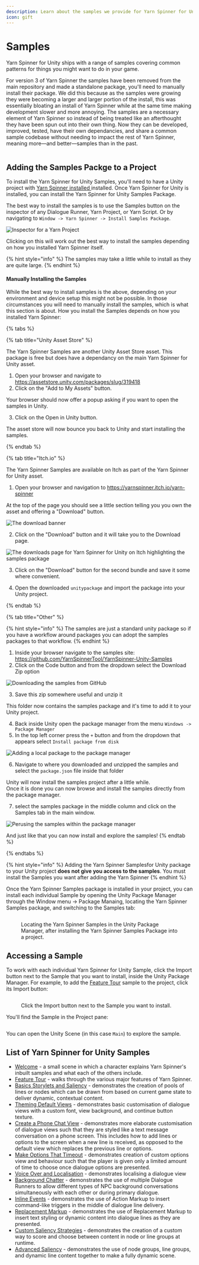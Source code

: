 ```yaml
---
description: Learn about the samples we provide for Yarn Spinner for Unity.
icon: gift
---
```


# Samples

Yarn Spinner for Unity ships with a range of samples covering common patterns for things you might want to do in your game.

For version 3 of Yarn Spinner the samples have been removed from the main repository and made a standalone package, you'll need to manually install their package.
We did this because as the samples were growing they were becoming a larger and larger portion of the install, this was essentially bloating an install of Yarn Spinner while at the same time making development slower and more annoying.
The samples are a necessary element of Yarn Spinner so instead of being treated like an afterthought they have been spun out into their own thing.
Now they can be developed, improved, tested, have their own dependancies, and share a common sample codebase without needing to impact the rest of Yarn Spinner, meaning more—and better—samples than in the past.

<figure><img src="../../.gitbook/assets/welcome.png" alt=""><figcaption></figcaption></figure>

## Adding the Samples Packge to a Project

To install the Yarn Spinner for Unity Samples, you'll need to have a Unity project with [Yarn Spinner installed ](../installation-and-setup/)installed. Once Yarn Spinner for Unity is installed, you can install the Yarn Spinner for Unity Samples Package.

The best way to install the samples is to use the Samples button on the inspector of any Dialogue Runner, Yarn Project, or Yarn Script.
Or by navigating to `Window -> Yarn Spinner -> Install Samples Package`.

![Inspector for a Yarn Project](../../.gitbook/assets/ism-01.png)

Clicking on this will work out the best way to install the samples depending on how you installed Yarn Spinner itself.

{% hint style="info" %}
The samples may take a little while to install as they are quite large.
{% endhint %}

#### Manually Installing the Samples

While the best way to install samples is the above, depending on your environment and device setup this might not be possible.
In those circumstances you will need to manually install the samples, which is what this section is about.
How you install the Samples depends on how you installed Yarn Spinner:

{% tabs %}

{% tab title="Unity Asset Store" %}

The Yarn Spinner Samples are another Unity Asset Store asset.
This package is free but does have a dependancy on the main Yarn Spinner for Unity asset.

1. Open your browser and navigate to https://assetstore.unity.com/packages/slug/319418
2. Click on the "Add to My Assets" button.

Your browser should now offer a popup asking if you want to open the samples in Unity.

3. Click on the Open in Unity button.

The asset store will now bounce you back to Unity and start installing the samples.

{% endtab %}

{% tab title="Itch.io" %}

The Yarn Spinner Samples are available on Itch as part of the Yarn Spinner for Unity asset.

1. Open your browser and navigation to https://yarnspinner.itch.io/yarn-spinner

At the top of the page you should see a little section telling you you own the asset and offering a "Download" button.

![The download banner](../../.gitbook/assets/ism-05.png)

2. Click on the "Download" button and it will take you to the Download page.

![The downloads page for Yarn Spinner for Unity on Itch highlighting the samples package](../../.gitbook/assets/ism-06.png)

3. Click on the "Download" button for the second bundle and save it some where convenient.

4. Open the downloaded `unitypackage` and import the package into your Unity project.

{% endtab %}

{% tab title="Other" %}

{% hint style="info" %}
The samples are just a standard unity package so if you have a workflow around packages you can adopt the samples packages to that workflow.
{% endhint %}

1. Inside your browser navigate to the samples site: https://github.com/YarnSpinnerTool/YarnSpinner-Unity-Samples
2. Click on the Code button and from the dropdown select the Download Zip option

![Downloading the samples from GitHub](../../.gitbook/assets/ism-02.png)

3. Save this zip somewhere useful and unzip it

This folder now contains the samples package and it's time to add it to your Unity project.

4. Back inside Unity open the package manager from the menu `Windows -> Package Manager`
5. In the top left corner press the `+` button and from the dropdown that appears select `Install package from disk`

![Adding a local package to the package manager](../../.gitbook/assets/ism-03.png)

6. Navigate to where you downloaded and unzipped the samples and select the `package.json` file inside that folder

Unity will now install the samples project after a little while.\
Once it is done you can now browse and install the samples directly from the package manager.

7. select the samples package in the middle column and click on the Samples tab in the main window.

![Perusing the samples within the package manager](../../.gitbook/assets/ism-04.png)

And just like that you can now install and explore the samples!
{% endtab %}

{% endtabs %}

{% hint style="info" %}
Adding the Yarn Spinner Samplesfor Unity package to your Unity project **does not give you access to the samples**. You must install the Samples you want after adding the Yarn Spinner
{% endhint %}

Once the Yarn Spinner Samples package is installed in your project, you can install each individual Sample by opening the Unity Package Manager through the Window menu -> Package Manaing, locating the Yarn Spinner Samples package, and switching to the Samples tab:

<figure><img src="../../.gitbook/assets/Screenshot 2025-05-15 at 5.18.37 pm.png" alt=""><figcaption><p>Locating the Yarn Spinner Samples in the Unity Package Manager, after installing the Yarn Spinner Samples Package into a project.</p></figcaption></figure>

## Accessing a Sample

To work with each individual Yarn Spinner for Unity Sample, click the Import button next to the Sample that you want to install, inside the Unity Package Manager. For example, to add the [Feature Tour](feature-tour.md) sample to the project, click its Import button:

<figure><img src="../../.gitbook/assets/Screenshot 2025-05-15 at 5.22.23 pm.png" alt=""><figcaption><p>Click the Import button next to the Sample you want to install.</p></figcaption></figure>

You'll find the Sample in the Project pane:

<figure><img src="../../.gitbook/assets/Screenshot 2025-05-15 at 5.26.40 pm.png" alt=""><figcaption></figcaption></figure>

You can open the Unity Scene (in this case `Main`) to explore the sample.

## List of Yarn Spinner for Unity Samples

* [Welcome](intro.md) - a small scene in which a character explains Yarn Spinner's inbuilt samples and what each of the others include.
* [Feature Tour](feature-tour.md) - walks through the various major features of Yarn Spinner.
* [Basics Storylets and Saliency](basics-storylets-and-saliency.md) - demonstrates the creation of pools of lines or nodes which can be drawn from based on current game state to deliver dynamic, contextual content.
* [Theming Default Views](theming-default-views.md) - demonstrates basic customisation of dialogue views with a custom font, view background, and continue button texture.
* [Create a Phone Chat View](page-1.md) - demonstrates more elaborate customisation of dialogue views such that they are styled like a text message conversation on a phone screen. This includes how to add lines or options to the screen when a new line is received, as opposed to the default view which replaces the previous line or options.
* [Make Options That Timeout](make-options-timeout.md) - demonstrates creation of custom options view and behaviour such that the player is given only a limited amount of time to choose once dialogue options are presented.
* [Voice Over and Localisation](sample-guide-voice-over-and-localisation.md) - demonstrates localising a dialogue view
* [Background Chatter](background-chatter.md) - demonstrates the use of multiple Dialogue Runners to allow different types of NPC background conversations simultaneously with each other or during primary dialogue.
* [Inline Events](inline-events.md) - demonstrates the use of Action Markup to insert command-like triggers in the middle of dialogue line delivery.
* [Replacement Markup](replacement-markup.md) - demonstrates the use of Replacement Markup to insert text styling or dynamic content into dialogue lines as they are presented.
* [Custom Saliency Strategies](custom-saliency-strategies.md) - demonstrates the creation of a custom way to score and choose between content in node or line groups at runtime.
* [Advanced Saliency](advanced-saliency.md) - demonstrates the use of node groups, line groups, and dynamic line content together to make a fully dynamic scene.
